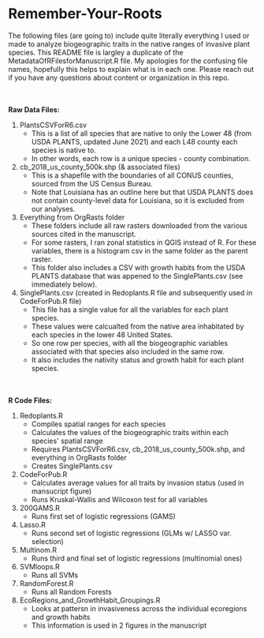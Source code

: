 # Remember-Your-Roots

The following files (are going to) include quite literally everything I used or made to analyze biogeographic traits in the native ranges of invasive plant species. 
This README file is largley a duplicate of the MetadataOfRFilesforManuscript.R file. 
My apologies for the confusing file names, hopefully this helps to explain what is in each one. 
Please reach out if you have any questions about content or organization in this repo. 

<br/><br/>
__Raw Data Files:__
1. PlantsCSVForR6.csv
    * This is a list of all species that are native to only the Lower 48 (from USDA PLANTS, updated June 2021) and each L48 county each species is native to.
    * In other words, each row is a unique species - county combination.  
2. cb_2018_us_county_500k.shp (& associated files)
    * This is a shapefile with the boundaries of all CONUS counties, sourced from the US Census Bureau.
    * Note that Louisiana has an outline here but that USDA PLANTS does not contain county-level data for Louisiana, so it is excluded from our analyses. 
3. Everything from OrgRasts folder
    * These folders include all raw rasters downloaded from the various sources cited in the manuscript.
    * For some rasters, I ran zonal statistics in QGIS instead of R. For these variables, there is a histogram csv in the same folder as the parent raster. 
    * This folder also includes a CSV with growth habits from the USDA PLANTS database that was appened to the SinglePlants.csv (see immediately below).
5. SinglePlants.csv (created in Redoplants.R file and subsequently used in CodeForPub.R file) 
    * This file has a single value for all the variables for each plant species. 
    * These values were calcualted from the native area inhabitated by each species in the lower 48 United States.  
    * So one row per species, with all the biogeographic variables associated with that species also included in the same row.
    * It also includes the nativity status and growth habit for each plant species.    

<br/><br/>
__R Code Files:__
1. Redoplants.R
    *  Compiles spatial ranges for each species
    *  Calculates the values of the biogeographic traits within each species' spatial range
    *  Requires PlantsCSVForR6.csv, cb_2018_us_county_500k.shp, and everything in OrgRasts folder
    *  Creates SinglePlants.csv 
2. CodeForPub.R
    * Calculates average values for all traits by invasion status (used in mansucript figure)
    * Runs Kruskal-Wallis and Wilcoxon test for all variables
3. 200GAMS.R
    * Runs first set of logistic regressions (GAMS)
4. Lasso.R
    * Runs second set of logistic regressions (GLMs w/ LASSO var. selection)
5. Multinom.R
    * Runs third and final set of logistic regressions (multinomial ones)
6. SVMloops.R
    * Runs all SVMs
7. RandomForest.R
    * Runs all Random Forests
8. EcoRegions_and_GrowthHabit_Groupings.R
    * Looks at pattersn in invasiveness across the individual ecoregions and growth habits
    * This information is used in 2 figures in the manuscript
  
